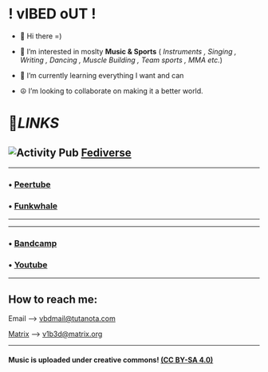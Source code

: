 # ! vIBED oUT ! 
- 👋 Hi there =)
- 👀 I’m interested in moslty **Music & Sports** ( *Instruments , Singing , Writing , Dancing , Muscle Building , Team sports , MMA etc.*)

- 🌱 I’m currently learning everything I want and can

- ☮️ I’m looking to collaborate on making it a better world.





# 🔗*LINKS* 
## ![Activity Pub](https://codeberg.org/lostinlight/distributopia/raw/branch/main/all-logos-in-one-basket/public/basket/activitypub.svg "Activity Pub") [Fediverse](https://fediverse.party/)

 

-------
### • [Peertube](https://tube.tchncs.de/a/vbd/video-channels)

### • [Funkwhale](https://open.audio/channels/vibed_out/)

------
------

### • [Bandcamp](https://vbdo.bandcamp.com/) 


### • [Youtube](https://www.youtube.com/c/vIBEDoUT-Channel/videos)




-------



##  How to reach me: 

Email --> vbdmail@tutanota.com

[Matrix](https://matrix.org/) --> v1b3d@matrix.org 

-----

#### Music is uploaded under creative commons! [(CC BY-SA 4.0)](https://creativecommons.org/licenses/by-sa/4.0/) 
